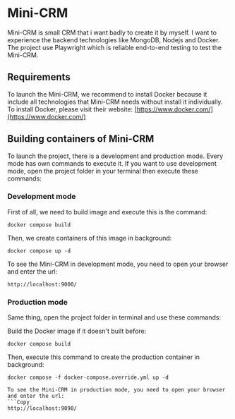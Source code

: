 # Mini-CRM
Mini-CRM is small CRM that i want badly to create it by myself. I want to experience the backend technologies like MongoDB, Nodejs and Docker. The project use Playwright which is reliable end-to-end testing to test the Mini-CRM.

## Requirements
To launch the Mini-CRM, we recommend to install Docker because it include all technologies that Mini-CRM needs without install it individually.
To install Docker, please visit their website: [https://www.docker.com/](https://www.docker.com/)

## Building containers of Mini-CRM
To launch the project, there is a development and production mode. Every mode has own commands to execute it.
If you want to use development mode, open the project folder in your terminal then execute these commands:

### Development mode
First of all, we need to build image and execute this is the command:
```Copy
docker compose build
```

Then, we create containers of this image in background:
```Copy
docker compose up -d

```
To see the Mini-CRM in development mode, you need to open your browser and enter the url:
```Copy
http://localhost:9000/
```

### Production mode
Same thing, open the project folder in terminal and use these commands:

Build the Docker image if it doesn't built before:
```Copy
docker compose build
```

Then, execute this command to create the production container in background:
```Copy
docker compose -f docker-compose.override.yml up -d
```

```
To see the Mini-CRM in production mode, you need to open your browser and enter the url:
```Copy
http://localhost:9090/
```
